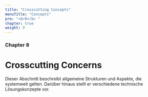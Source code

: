 ```yaml
---
title: "Crosscutting Concepts"
menuTitle: "Concepts"
pre: "<b>8</b> "
chapter: true
weight: 9
---
```


### Chapter 8

# Crosscutting Concerns

Dieser Abschnitt beschreibt allgemeine Strukturen und Aspekte, die systemweit gelten. Darüber hinaus stellt er verschiedene technische Lösungskonzepte vor.
